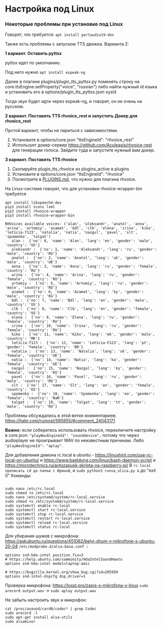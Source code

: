 # Настройка под Linux

### Некоторые проблемы при установке под Linux

Говорят, что требуется:
```apt install portaudio19-dev```

Также есть проблемы с запуском TTS движка. Варианта 2:

**1 вариант. Оставить pyttsx**

pyttsx идет по умолчанию.

Под него нужно ```apt install espeak-ng```

Далее в плагине plugins/plugin_tts_pyttsx.py поменять строку на
core.ttsEngine.setProperty("voice", "russian") либо найти нужный id языка
и установить его в options/plugin_tts_pyttsx.json sysId

Тогда звук будет идти через espeak-ng, и говорят, он не очень на русском.

**2 вариант. Поставить TTS rhvoice_rest и запустить Докер для rhvoice_rest**

Прстой вариант, чтобы не париться с зависимостями.
1. Установите в options/core.json "ttsEngineId": "rhvoice_rest"
2. Использует докер-сервер https://github.com/Aculeasis/rhvoice-rest для
   генерации голоса. Зайдите туда и запустите нужный вам докер.



**3 вариант. Поставить TTS rhvoice**

1. Скопируйте plugin_tts_rhvoice из plugins_active в plugins
2. Установите в options/core.json "ttsEngineId": "rhvoice"
3. Посмотрите в [PLUGINS.md](/docs/PLUGINS.md), что нужно для плагина rhvoice.

На Linux-системе говорят, что для установки rhvoice-wrapper-bin
требуется
```
apt install libspeechd-dev
pip3 install scons lxml
pip3 install rhvoice-wrapper
pip3 install rhvoice-wrapper-bin
```
```
RHVoices available voices: ('alan', 'aleksandr', 'anatol', 'anna', 'arina', 'artemiy', 'azamat', 'bdl', 'clb', 'elena', 'irina', 'kiko', 'letícia-f123', 'natalia', 'natia', 'nazgul', 'pavel', 'slt', 'spomenka', 'talgat')
   alan :  {'no': 0, 'name': 'Alan', 'lang': 'en', 'gender': 'male', 'country': 'US'}
   aleksandr :  {'no': 1, 'name': 'Aleksandr', 'lang': 'ru', 'gender': 'male', 'country': 'RU'}
   anatol :  {'no': 2, 'name': 'Anatol', 'lang': 'uk', 'gender': 'male', 'country': 'UK'}
   anna :  {'no': 3, 'name': 'Anna', 'lang': 'ru', 'gender': 'female', 'country': 'RU'}
   arina :  {'no': 4, 'name': 'Arina', 'lang': 'ru', 'gender': 'female', 'country': 'RU'}
   artemiy :  {'no': 5, 'name': 'Artemiy', 'lang': 'ru', 'gender': 'male', 'country': 'RU'}
   azamat :  {'no': 6, 'name': 'Azamat', 'lang': 'ky', 'gender': 'male', 'country': 'KG'}
   bdl :  {'no': 7, 'name': 'Bdl', 'lang': 'en', 'gender': 'male', 'country': 'US'}
   clb :  {'no': 8, 'name': 'Clb', 'lang': 'en', 'gender': 'female', 'country': 'US'}
   elena :  {'no': 9, 'name': 'Elena', 'lang': 'ru', 'gender': 'female', 'country': 'RU'}
   irina :  {'no': 10, 'name': 'Irina', 'lang': 'ru', 'gender': 'female', 'country': 'RU'}
   kiko :  {'no': 11, 'name': 'Kiko', 'lang': 'mk', 'gender': 'male', 'country': 'MK'}
   letícia-f123 :  {'no': 12, 'name': 'Letícia-F123', 'lang': 'pt', 'gender': 'female', 'country': 'BR'}
   natalia :  {'no': 13, 'name': 'Natalia', 'lang': 'uk', 'gender': 'female', 'country': 'UK'}
   natia :  {'no': 14, 'name': 'Natia', 'lang': 'ka', 'gender': 'female', 'country': 'GE'}
   nazgul :  {'no': 15, 'name': 'Nazgul', 'lang': 'ky', 'gender': 'female', 'country': 'KG'}
   pavel :  {'no': 16, 'name': 'Pavel', 'lang': 'ru', 'gender': 'male', 'country': 'RU'}
   slt :  {'no': 17, 'name': 'Slt', 'lang': 'en', 'gender': 'female', 'country': 'US'}
   spomenka :  {'no': 18, 'name': 'Spomenka', 'lang': 'eo', 'gender': 'female', 'country': 'NaN'}
   talgat :  {'no': 19, 'name': 'Talgat', 'lang': 'tt', 'gender': 'male', 'country': 'RU'}
```
 
Проблемы обсуждались в этой ветке комментариев: https://habr.com/ru/post/595855/#comment_24043171

**Важно:** если соберетесь использовать rhvoice, переключите настройку в core.json:
`"playWavEngineId": "sounddevice",`
потому что через audioplayer не проигрывает WAV по неизвестным причинам.
Либо `"playWavEngineId": "aplay"`.

Для добавления демона rc.local в ubuntu - https://linuxhint.com/use-rc-local-on-ubuntu/ и https://www.baeldung.com/linux/bash-daemon-script и https://microtechnics.ru/avtozapusk-skripta-na-raspberry-pi/
В ```rc.local прописать cd до папки с Ириной```, и ```sudo python3 runva_ulica.py &``` до "exit 0"
Команды:
```

sudo nano /etc/rc.local
sudo chmod +x /etc/rc.local
sudo nano /etc/systemd/system/rc-local.service
sudo chmod +x /etc/systemd/system/rc-local.service
sudo systemctl enable rc-local
sudo systemctl start rc-local.service
sudo systemctl stop rc-local.service
sudo systemctl restart rc-local.service
sudo systemctl reload rc-local.service
sudo systemctl status rc-local

```

Для убирания шумов с микрофона: https://askubuntu.ru/questions/451062/belyj-shum-v-mikrofone-s-ubuntu-20-04
```/etc/modprobe.d/alsa-base.conf :```
```
options snd-hda-intel position_fix=3
# https://help.ubuntu.com/community/HdaIntelSoundHowto
options snd-hda-intel model=laptop-amic

# https://bugzilla.kernel.org/show_bug.cgi?id=205959
options snd-intel-dspcfg dsp_driver=1
```

Проверка микрофона: https://losst.pro/zapis-s-mikrofona-v-linux
```sudo arecord output.wav``` -> ```sudo aplay output.wav```

Не забыть настроить звук и микрофон:
```
cat /proc/asound/card0/codec* | grep Codec
sudo arecord -l
sudo apt-get install alsa-utils
sudo alsamixer

```
